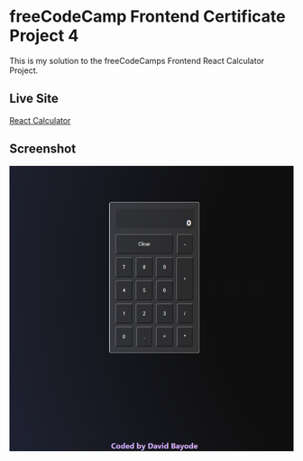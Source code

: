 # freeCodeCamp Frontend Certificate Project 4

This is my solution to the freeCodeCamps Frontend React Calculator Project.

## Live Site

[React Calculator](https://davidbayodefcc4.netlify.app)

## Screenshot

![Screenshot](/screenshot/screenshot.PNG)
